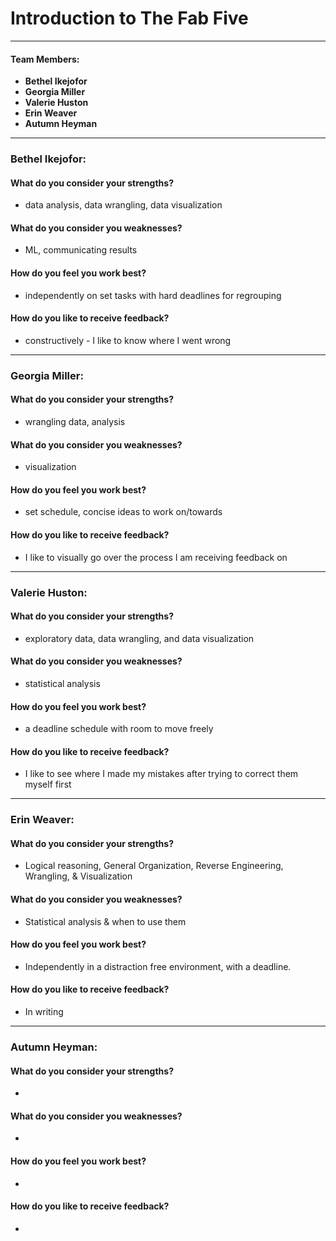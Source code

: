 # **Introduction to The Fab Five**
***
#### **Team Members:**
* **Bethel Ikejofor**
* **Georgia Miller**
* **Valerie Huston**
* **Erin Weaver**
* **Autumn Heyman**
***
### Bethel Ikejofor:

#### What do you consider your strengths? 
* data analysis, data wrangling, data visualization

#### What do you consider you weaknesses? 
* ML, communicating results

#### How do you feel you work best? 
* independently on set tasks with hard deadlines for regrouping

#### How do you like to receive feedback? 
* constructively - I like to know where I went wrong

***
### Georgia Miller:

#### What do you consider your strengths? 
* wrangling data, analysis

#### What do you consider you weaknesses? 
* visualization

#### How do you feel you work best? 
* set schedule, concise ideas to work on/towards

#### How do you like to receive feedback? 
* I like to visually go over the process I am receiving feedback on
***
### Valerie Huston:

#### What do you consider your strengths? 
* exploratory data, data wrangling, and data visualization

#### What do you consider you weaknesses? 
* statistical analysis

#### How do you feel you work best? 
* a deadline schedule with room to move freely

#### How do you like to receive feedback? 
* I like to see where I made my mistakes after trying to correct them myself first
***
### Erin Weaver:

#### What do you consider your strengths?  
* Logical reasoning, General Organization, Reverse Engineering, Wrangling, & Visualization

#### What do you consider you weaknesses?  
* Statistical analysis & when to use them

#### How do you feel you work best?  
* Independently in a distraction free environment, with a deadline. 

#### How do you like to receive feedback?  
* In writing
***
### Autumn Heyman:
#### What do you consider your strengths?  
* 

#### What do you consider you weaknesses?  
* 

#### How do you feel you work best?  
* 

#### How do you like to receive feedback?  
* 